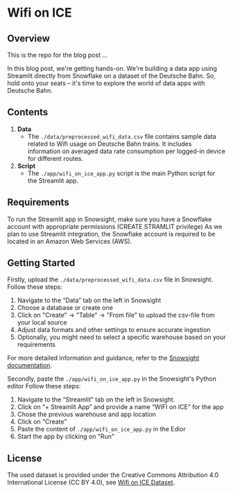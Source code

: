 # Wifi on ICE

## Overview
This is the repo for the blog post ...

In this blog post, we're getting hands-on. We're building a data app using Streamlit directly from Snowflake on a dataset of the Deutsche Bahn. So, hold onto your seats – it's time to explore the world of data apps with Deutsche Bahn.

## Contents

1. **Data**
   - The `./data/preprocessed_wifi_data.csv` file contains sample data related to Wifi usage on Deutsche Bahn trains. It includes information on averaged data rate consumption per logged-in device for different routes.
2. **Script**
   - The `./app/wifi_on_ice_app.py` script is the main Python script for the Streamlit app. 
## Requirements

To run the Streamlit app in Snowsight, make sure you have a Snowflake account with appropriate permissions (CREATE STRAMLIT privilege) 
As we plan to use Streamlit integration, the Snowflake account is required to be located in an Amazon Web Services (AWS).

## Getting Started
Firstly, upload the `./data/preprocessed_wifi_data.csv` file in Snowsight.
Follow these steps: 
1. Navigate to the “Data” tab on the left in Snowsight
2. Choose a database or create one
3. Click on "Create" -> "Table" -> "From file" to upload the csv-file from your local source
4. Adjust data formats and other settings to ensure accurate ingestion 
5. Optionally, you might need to select a specific warehouse based on your requirements

For more detailed information and guidance, refer to the [Snowsight documentation](https://snowflake.community.snowflake.com/s/article/Snowsight-User-Guide).

Secondly, paste the `./app/wifi_on_ice_app.py` in the Snowsight's Python editor
Follow these steps: 
1. Navigate to the “Streamlit” tab on the left in Snowsight.
2. Click on “+ Streamlit App” and provide a name “WIFI on ICE” for the app 
3. Chose the previous warehouse and app location
4. Click on “Create”
5. Paste the content of `./app/wifi_on_ice_app.py` in the Edior
6. Start the app by clicking on "Run"

## License 
The used dataset is provided under the Creative Commons Attribution 4.0 International License (CC BY 4.0), see [Wifi on ICE Dataset](https://data.deutschebahn.com/dataset/wifi-on-ice.html).



